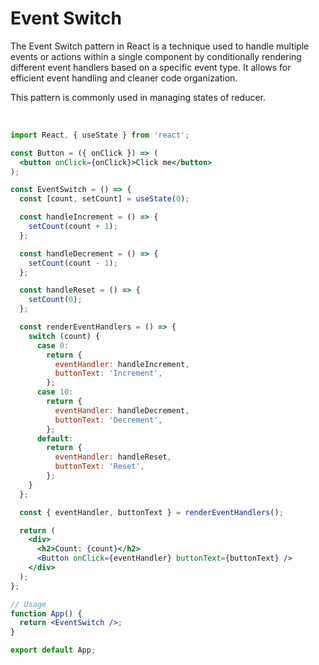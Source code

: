 # Event Switch
The Event Switch pattern in React is a technique used to handle multiple events or actions within a single component by 
conditionally rendering different event handlers based on a specific event type. It allows for efficient event handling and cleaner code organization.

This pattern is commonly used in managing states of reducer.

<br>

```jsx
import React, { useState } from 'react';

const Button = ({ onClick }) => (
  <button onClick={onClick}>Click me</button>
);

const EventSwitch = () => {
  const [count, setCount] = useState(0);

  const handleIncrement = () => {
    setCount(count + 1);
  };

  const handleDecrement = () => {
    setCount(count - 1);
  };

  const handleReset = () => {
    setCount(0);
  };

  const renderEventHandlers = () => {
    switch (count) {
      case 0:
        return {
          eventHandler: handleIncrement,
          buttonText: 'Increment',
        };
      case 10:
        return {
          eventHandler: handleDecrement,
          buttonText: 'Decrement',
        };
      default:
        return {
          eventHandler: handleReset,
          buttonText: 'Reset',
        };
    }
  };

  const { eventHandler, buttonText } = renderEventHandlers();

  return (
    <div>
      <h2>Count: {count}</h2>
      <Button onClick={eventHandler} buttonText={buttonText} />
    </div>
  );
};

// Usage
function App() {
  return <EventSwitch />;
}

export default App;
```
